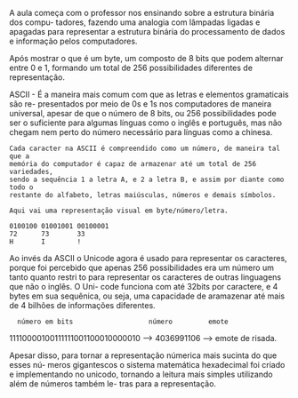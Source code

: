 A aula começa com o professor nos ensinando sobre a estrutura binária dos compu-
tadores, fazendo uma analogia com lâmpadas ligadas e apagadas para representar a
estrutura binária do processamento de dados e informação pelos computadores.

Após mostrar o que é um byte, um composto de 8 bits que podem alternar entre 0 e 
1, formando um total de 256 possibilidades diferentes de representação. 

ASCII - É a maneira mais comum com que as letras e elementos gramaticais são re-
presentados por meio de 0s e 1s nos computadores de maneira universal, apesar de
que o número de 8 bits, ou 256 possibilidades pode ser o suficiente para algumas
línguas como o inglês e português, mas não chegam nem perto do número necessário
para línguas como a chinesa.

    Cada caracter na ASCII é compreendido como um número, de maneira tal que a 
    memória do computador é capaz de armazenar até um total de 256 variedades,
    sendo a sequência 1 a letra A, e 2 a letra B, e assim por diante como todo o
    restante do alfabeto, letras maiúsculas, números e demais símbolos.

    Aqui vai uma representação visual em byte/número/letra.

    0100100 01001001 00100001
    72      73       33
    H       I        !

Ao invés da ASCII o Unicode agora é usado para representar os caracteres, porque
foi percebido que apenas 256 possibilidades era um número um tanto quanto restri
to para representar os caracteres de outras linguagens que não o inglês. O Uni-
code funciona com até 32bits por caractere, e 4 bytes em sua sequênica, ou seja,
uma capacidade de aramazenar até mais de 4 bilhões de informações diferentes.

      número em bits                   número         emote

11110000100111111001100010000010 --> 4036991106 --> emote de risada.

Apesar disso, para tornar a representação númerica mais sucinta do que esses nú-
meros gigantescos o sistema matemática hexadecimal foi criado e implementando no
unicodo, tornando a leitura mais simples utilizando além de números também le-
tras para a representação.








